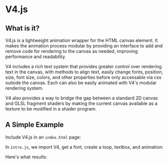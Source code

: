 # V4.js

## What is it?

V4.js is a lightweight animation wrapper for the HTML canvas element. It makes the animation process modular by providing an interface to add and remove code for rendering to the canvas as needed, improving performance and readability. 

V4 includes a rich text system that provides greater control over rendering text in the canvas, with methods to align text, easily change fonts, position, size, font size, colors, and other properties before only accessable via css outside the canvas. Each can also be easily animated with V4's modular rendering system. 

V4 also provides a way to bridge the gap between a standard 2D canvas and GLSL fragment shaders by making the current canvas available as a texture to be modified in a shader program. 

## A Simple Example

Include V4.js in an `index.html` page:

[](_media/intro/index.html ':include :type=code')

In `intro.js`, we import V4, get a font, create a loop, textbox, and animation: 

[](_media/intro/intro.js ':include :type=code')

Here's what results:

[](https://V4.rainflame.com/_media/intro ':include :type=iframe width=100% height=250px')